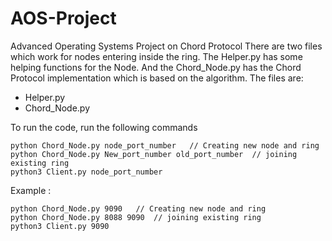 # AOS-Project
Advanced Operating Systems Project on Chord Protocol
There are two files which work for nodes entering inside the ring. The Helper.py has some helping functions for the Node. And the Chord_Node.py has the Chord Protocol implementation which is based on the algorithm. The files are:
- Helper.py
- Chord_Node.py

To run the code, run the following commands
```
python Chord_Node.py node_port_number   // Creating new node and ring
python Chord_Node.py New_port_number old_port_number  // joining existing ring
python3 Client.py node_port_number
```

Example : 
```
python Chord_Node.py 9090   // Creating new node and ring
python Chord_Node.py 8088 9090  // joining existing ring
python3 Client.py 9090
```
